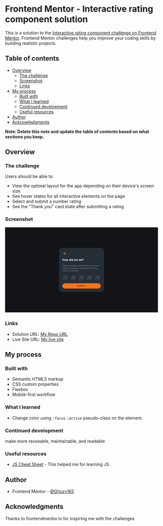 # Frontend Mentor - Interactive rating component solution

This is a solution to the [Interactive rating component challenge on Frontend Mentor](https://www.frontendmentor.io/challenges/interactive-rating-component-koxpeBUmI). Frontend Mentor challenges help you improve your coding skills by building realistic projects. 

## Table of contents

- [Overview](#overview)
  - [The challenge](#the-challenge)
  - [Screenshot](#screenshot)
  - [Links](#links)
- [My process](#my-process)
  - [Built with](#built-with)
  - [What I learned](#what-i-learned)
  - [Continued development](#continued-development)
  - [Useful resources](#useful-resources)
- [Author](#author)
- [Acknowledgments](#acknowledgments)

**Note: Delete this note and update the table of contents based on what sections you keep.**

## Overview

### The challenge

Users should be able to:

- View the optimal layout for the app depending on their device's screen size
- See hover states for all interactive elements on the page
- Select and submit a number rating
- See the "Thank you" card state after submitting a rating

### Screenshot

![](./myResult.png)

### Links

- Solution URL: [My Repo URL](https://github.com/Ghozy165/Interactive-rating-component)
- Live Site URL: [My live site](https://interactive-rating-component-nine-blond.vercel.app)

## My process

### Built with

- Semantic HTML5 markup
- CSS custom properties
- Flexbox
- Mobile-first workflow

### What I learned

- Change color using `:focus` `:active` pseudo-class on the element.

### Continued development

make more reuseable, maintainable, and readable 

### Useful resources

- [JS Cheat Sheet](https://quickref.me/javascript.html) - This helped me for learning JS.

## Author

- Frontend Mentor - [@Ghozy165](https://www.frontendmentor.io/profile/Ghozy165)

## Acknowledgments

Thanks to frontendmentor.io for inspiring me with the challenges